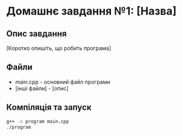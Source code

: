 # Домашнє завдання №1: [Назва]

## Опис завдання
[Коротко опишіть, що робить програма]

## Файли
- main.cpp - основний файл програми
- [інші файли] - [опис]

## Компіляція та запуск
```bash
g++ -o program main.cpp
./program
